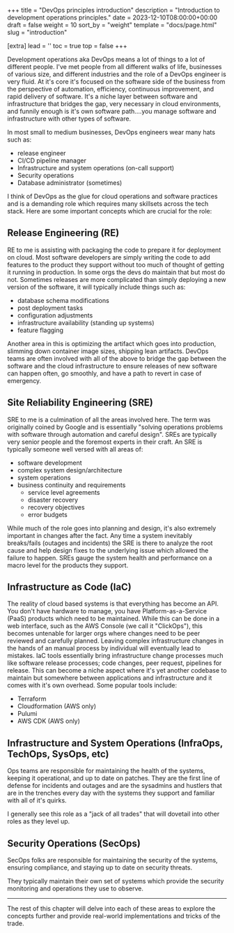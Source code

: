 +++
title = "DevOps principles introduction"
description = "Introduction to development operations principles."
date = 2023-12-10T08:00:00+00:00
draft = false
weight = 10
sort_by = "weight"
template = "docs/page.html"
slug = "introduction"

[extra]
lead = ''
toc = true
top = false
+++

Development operations aka DevOps means a lot of things to a lot of different people. I've met people from all different walks of life, businesses of various size, and different industries and the role of a DevOps engineer is very fluid. At it's core it's focused on the software side of the business from the perspective of automation, efficiency, continuous improvement, and rapid delivery of software. It's a niche layer between software and infrastructure that bridges the gap, very necessary in cloud environments, and funnily enough is it's own software path....you manage software and infrastructure with other types of software.

In most small to medium businesses, DevOps engineers wear many hats such as:

* release engineer
* CI/CD pipeline manager
* Infrastructure and system operations (on-call support)
* Security operations
* Database administrator (sometimes)

I think of DevOps as the glue for cloud operations and software practices and is a demanding role which requires many skillsets across the tech stack. Here are some important concepts which are crucial for the role:

## Release Engineering (RE)

RE to me is assisting with packaging the code to prepare it for deployment on cloud. Most software developers are simply writing the code to add features to the product they support without too much of thought of getting it running in production. In some orgs the devs do maintain that but most do not. Sometimes releases are more complicated than simply deploying a new version of the software, it will typically include things such as:

* database schema modifications
* post deployment tasks
* configuration adjustments
* infrastructure availability (standing up systems)
* feature flagging

Another area in this is optimizing the artifact which goes into production, slimming down container image sizes, shipping lean artifacts. DevOps teams are often involved with all of the above to bridge the gap between the software and the cloud infrastructure to ensure releases of new software can happen often, go smoothly, and have a path to revert in case of emergency.

## Site Reliability Engineering (SRE)

SRE to me is a culmination of all the areas involved here. The term was originally coined by Google and is essentially "solving operations problems with software through automation and careful design". SREs are typically very senior people and the foremost experts in their craft. An SRE is typically someone well versed with all areas of: 

* software development
* complex system design/architecture
* system operations
* business continuity and requirements
  * service level agreements
  * disaster recovery
  * recovery objectives
  * error budgets

While much of the role goes into planning and design, it's also extremely important in changes after the fact. Any time a system inevitably breaks/fails (outages and incidents) the SRE is there to analyze the root cause and help design fixes to the underlying issue which allowed the failure to happen. SREs gauge the system health and performance on a macro level for the products they support.

## Infrastructure as Code (IaC)

The reality of cloud based systems is that everything has become an API. You don't have hardware to manage, you have Platform-as-a-Service (PaaS) products which need to be maintained. While this can be done in a web interface, such as the AWS Console (we call it "ClickOps"), this becomes untenable for larger orgs where changes need to be peer reviewed and carefully planned. Leaving complex infrastructure changes in the hands of an manual process by individual will eventually lead to mistakes. IaC tools essentially bring infrastructure change processes much like software release processes; code changes, peer request, pipelines for release. This can become a niche aspect where it's yet another codebase to maintain but somewhere between applications and infrastructure and it comes with it's own overhead. Some popular tools include:

* Terraform 
* Cloudformation (AWS only)
* Pulumi
* AWS CDK (AWS only)

## Infrastructure and System Operations (InfraOps, TechOps, SysOps, etc)

Ops teams are responsible for maintaining the health of the systems, keeping it operational, and up to date on patches. They are the first line of defense for incidents and outages and are the sysadmins and hustlers that are in the trenches every day with the systems they support and familiar with all of it's quirks.

I generally see this role as a "jack of all trades" that will dovetail into other roles as they level up.

## Security Operations (SecOps)

SecOps folks are responsible for maintaining the security of the systems, ensuring compliance, and staying up to date on security threats.

They typically maintain their own set of systems which provide the security monitoring and operations they use to observe. 

---

The rest of this chapter will delve into each of these areas to explore the concepts further and provide real-world implementations and tricks of the trade.
